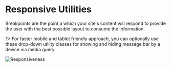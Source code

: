 # Responsive Utilities

Breakpoints are the point a which your site's content will respond to provide the user with the best possible layout to consume the information. 

?> For faster mobile and tablet friendly approach, you can optionally use these drop-down utility classes for showing and hiding message bar by a device via media query.

![Responsiveness](http://res.cloudinary.com/mypreview/image/upload/v1492218667/responsiveness_xoygbg.gif)
